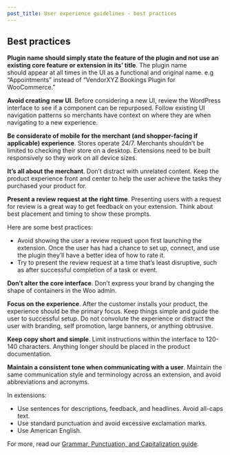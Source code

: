 ```yaml
---
post_title: User experience guidelines - best practices
---
```


## Best practices

**Plugin name should simply state the feature of the plugin and not use an existing core feature or extension in its’ title**. The plugin name should appear at all times in the UI as a functional and original name. e.g “Appointments” instead of “VendorXYZ Bookings Plugin for WooCommerce.”

**Avoid creating new UI**. Before considering a new UI, review the WordPress interface to see if a component can be repurposed. Follow existing UI navigation patterns so merchants have context on where they are when navigating to a new experience.

**Be considerate of mobile for the merchant (and shopper-facing if applicable) experience**. Stores operate 24/7. Merchants shouldn’t be limited to checking their store on a desktop. Extensions need to be built responsively so they work on all device sizes.

**It’s all about the merchant**. Don’t distract with unrelated content. Keep the product experience front and center to help the user achieve the tasks they purchased your product for.

**Present a review request at the right time**. Presenting users with a request for review is a great way to get feedback on your extension. Think about best placement and timing to show these prompts.

Here are some best practices:

- Avoid showing the user a review request upon first launching the extension. Once the user has had a chance to set up, connect, and use the plugin they’ll have a better idea of how to rate it.
- Try to present the review request at a time that’s least disruptive, such as after successful completion of a task or event.

**Don’t alter the core interface**. Don’t express your brand by changing the shape of containers in the Woo admin.

**Focus on the experience**. After the customer installs your product, the experience should be the primary focus. Keep things simple and guide the user to successful setup. Do not convolute the experience or distract the user with branding, self promotion, large banners, or anything obtrusive.

**Keep copy short and simple**. Limit instructions within the interface to 120-140 characters. Anything longer should be placed in the product documentation.

**Maintain a consistent tone when communicating with a user**. Maintain the same communication style and terminology across an extension, and avoid abbreviations and acronyms.

In extensions:

- Use sentences for descriptions, feedback, and headlines. Avoid all-caps text.
- Use standard punctuation and avoid excessive exclamation marks.
- Use American English.

For more, read our [Grammar, Punctuation, and Capitalization guide](https://woo.com/document/grammar-punctuation-style-guide/).

